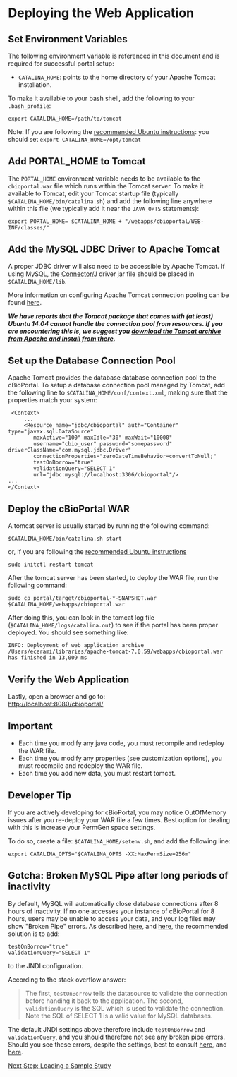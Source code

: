 # Deploying the Web Application

## Set Environment Variables

The following environment variable is referenced in this document and is required for successful portal setup:

* `CATALINA_HOME`: points to the home directory of your Apache Tomcat installation.

To make it available to your bash shell, add the following to your `.bash_profile`:

    export CATALINA_HOME=/path/to/tomcat

Note:  If you are following the [recommended Ubuntu instructions](https://www.digitalocean.com/community/tutorials/how-to-install-apache-tomcat-8-on-ubuntu-14-04):  you should set ```export CATALINA_HOME=/opt/tomcat```

## Add PORTAL_HOME to Tomcat

The `PORTAL_HOME` environment variable needs to be available to the `cbioportal.war` file which runs within the Tomcat server. To make it available to Tomcat, edit your Tomcat startup file (typically `$CATALINA_HOME/bin/catalina.sh`) and add the following line anywhere within this file (we typically add it near the `JAVA_OPTS` statements):

    export PORTAL_HOME= $CATALINA_HOME + "/webapps/cbioportal/WEB-INF/classes/"

## Add the MySQL JDBC Driver to Apache Tomcat

A proper JDBC driver will also need to be accessible by Apache Tomcat.  If using MySQL, the [Connector/J](http://dev.mysql.com/downloads/connector/j/) driver jar file should be placed in `$CATALINA_HOME/lib`.

More information on configuring Apache Tomcat connection pooling can be found [here](http://tomcat.apache.org/tomcat-7.0-doc/jndi-datasource-examples-howto.html).

***We have reports that the Tomcat package that comes with (at least) Ubuntu 14.04 cannot handle the connection pool from resources.  If you are encountering this is, we suggest you [download the Tomcat archive from Apache and install from there](https://www.digitalocean.com/community/tutorials/how-to-install-apache-tomcat-8-on-ubuntu-14-04).***

## Set up the Database Connection Pool

Apache Tomcat provides the database database connection pool to the cBioPortal.  To setup a database connection pool managed by Tomcat, add the following line to `$CATALINA_HOME/conf/context.xml`, making sure that the properties match your system:

     <Context>
         ...
         <Resource name="jdbc/cbioportal" auth="Container" type="javax.sql.DataSource"
            maxActive="100" maxIdle="30" maxWait="10000"
            username="cbio_user" password="somepassword" driverClassName="com.mysql.jdbc.Driver"
            connectionProperties="zeroDateTimeBehavior=convertToNull;"
            testOnBorrow="true"
            validationQuery="SELECT 1"
            url="jdbc:mysql://localhost:3306/cbioportal"/>
    ...
    </Context>

## Deploy the cBioPortal WAR

A tomcat server is usually started by running the following command:

	$CATALINA_HOME/bin/catalina.sh start

or, if you are following the [recommended Ubuntu instructions](https://www.digitalocean.com/community/tutorials/how-to-install-apache-tomcat-8-on-ubuntu-14-04)

	sudo initctl restart tomcat

After the tomcat server has been started, to deploy the WAR file, run the following command:

```
sudo cp portal/target/cbioportal-*-SNAPSHOT.war $CATALINA_HOME/webapps/cbioportal.war
```

After doing this, you can look in the tomcat log file (`$CATALINA_HOME/logs/catalina.out`) to see if the portal has been proper deployed.  You should see something like:

    INFO: Deployment of web application archive /Users/ecerami/libraries/apache-tomcat-7.0.59/webapps/cbioportal.war has finished in 13,009 ms

## Verify the Web Application

Lastly, open a browser and go to:  
<http://localhost:8080/cbioportal/>

## Important

- Each time you modify any java code, you must recompile and redeploy the WAR file.
- Each time you modify any properties (see customization options), you must recompile and redeploy the WAR file.
- Each time you add new data, you must restart tomcat.

## Developer Tip

If you are actively developing for cBioPortal, you may notice OutOfMemory issues after you re-deploy your WAR file a few times.  Best option for dealing with this is increase your PermGen space settings.

To do so, create a file:  `$CATALINA_HOME/setenv.sh`, and add the following line:

    export CATALINA_OPTS="$CATALINA_OPTS -XX:MaxPermSize=256m"

## Gotcha:  Broken MySQL Pipe after long periods of inactivity

By default, MySQL will automatically close database connections after 8 hours of inactivity.  If no one accesses your instance of cBioPortal for 8 hours, users may be unable to access your data, and your log files may show "Broken Pipe" errors.  As described [here](http://juststuffreally.blogspot.com/2007/10/broken-pipes-with-tomcat-and-dbcp.html), and [here](http://stackoverflow.com/questions/20848219/tomcat-mysql-java-servlet-application-getting-500-error-after-some-hours-of-inac), the recommended solution is to add:

    testOnBorrow="true"
    validationQuery="SELECT 1"

to the JNDI configuration.

According to the stack overflow answer:

> The first, `testOnBorrow` tells the datasource to validate the connection before handing it back to the application. The second, `validationQuery` is the SQL which is used to validate the connection. Note the SQL of SELECT 1 is a valid value for MySQL databases.

The default JNDI settings above therefore include `testOnBorrow` and `validationQuery`, and you should therefore not see any broken pipe errors.  Should you see these errors, despite the settings, best to consult [here](http://juststuffreally.blogspot.com/2007/10/broken-pipes-with-tomcat-and-dbcp.html), and [here](http://stackoverflow.com/questions/20848219/tomcat-mysql-java-servlet-application-getting-500-error-after-some-hours-of-inac).

[Next Step: Loading a Sample Study](Load-Sample-Cancer-Study.md)

